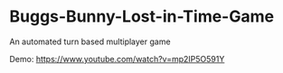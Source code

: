 # Buggs-Bunny-Lost-in-Time-Game
An automated turn based multiplayer game

Demo: https://www.youtube.com/watch?v=mp2IP5O591Y

